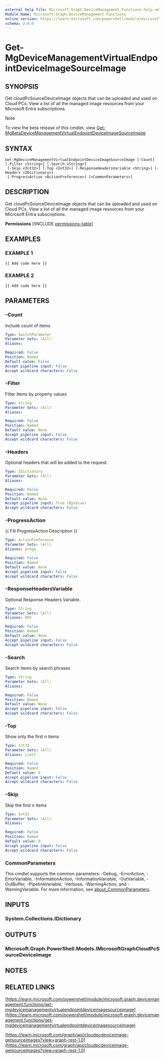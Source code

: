 ```yaml
---
external help file: Microsoft.Graph.DeviceManagement.Functions-help.xml
Module Name: Microsoft.Graph.DeviceManagement.Functions
online version: https://learn.microsoft.com/powershell/module/microsoft.graph.devicemanagement.functions/get-mgdevicemanagementvirtualendpointdeviceimagesourceimage
schema: 2.0.0
---
```


# Get-MgDeviceManagementVirtualEndpointDeviceImageSourceImage

## SYNOPSIS
Get cloudPcSourceDeviceImage objects that can be uploaded and used on Cloud PCs.
View a list of all the managed image resources from your Microsoft Entra subscriptions.

> [!NOTE]
> To view the beta release of this cmdlet, view [Get-MgBetaDeviceManagementVirtualEndpointDeviceImageSourceImage](/powershell/module/Microsoft.Graph.Beta.DeviceManagement.Functions/Get-MgBetaDeviceManagementVirtualEndpointDeviceImageSourceImage?view=graph-powershell-beta)

## SYNTAX

```
Get-MgDeviceManagementVirtualEndpointDeviceImageSourceImage [-Count] [-Filter <String>] [-Search <String>]
 [-Skip <Int32>] [-Top <Int32>] [-ResponseHeadersVariable <String>] [-Headers <IDictionary>]
 [-ProgressAction <ActionPreference>] [<CommonParameters>]
```

## DESCRIPTION
Get cloudPcSourceDeviceImage objects that can be uploaded and used on Cloud PCs.
View a list of all the managed image resources from your Microsoft Entra subscriptions.

**Permissions**
[!INCLUDE [permissions-table](~/../graphref/api-reference/v1.0/includes/permissions/cloudpcdeviceimage-getsourceimages-permissions.md)]

## EXAMPLES

### EXAMPLE 1
```
{{ Add code here }}
```

### EXAMPLE 2
```
{{ Add code here }}
```

## PARAMETERS

### -Count
Include count of items

```yaml
Type: SwitchParameter
Parameter Sets: (All)
Aliases:

Required: False
Position: Named
Default value: False
Accept pipeline input: False
Accept wildcard characters: False
```

### -Filter
Filter items by property values

```yaml
Type: String
Parameter Sets: (All)
Aliases:

Required: False
Position: Named
Default value: None
Accept pipeline input: False
Accept wildcard characters: False
```

### -Headers
Optional headers that will be added to the request.

```yaml
Type: IDictionary
Parameter Sets: (All)
Aliases:

Required: False
Position: Named
Default value: None
Accept pipeline input: True (ByValue)
Accept wildcard characters: False
```

### -ProgressAction
{{ Fill ProgressAction Description }}

```yaml
Type: ActionPreference
Parameter Sets: (All)
Aliases: proga

Required: False
Position: Named
Default value: None
Accept pipeline input: False
Accept wildcard characters: False
```

### -ResponseHeadersVariable
Optional Response Headers Variable.

```yaml
Type: String
Parameter Sets: (All)
Aliases: RHV

Required: False
Position: Named
Default value: None
Accept pipeline input: False
Accept wildcard characters: False
```

### -Search
Search items by search phrases

```yaml
Type: String
Parameter Sets: (All)
Aliases:

Required: False
Position: Named
Default value: None
Accept pipeline input: False
Accept wildcard characters: False
```

### -Top
Show only the first n items

```yaml
Type: Int32
Parameter Sets: (All)
Aliases: Limit

Required: False
Position: Named
Default value: 0
Accept pipeline input: False
Accept wildcard characters: False
```

### -Skip
Skip the first n items

```yaml
Type: Int32
Parameter Sets: (All)
Aliases:

Required: False
Position: Named
Default value: 0
Accept pipeline input: False
Accept wildcard characters: False
```

### CommonParameters
This cmdlet supports the common parameters: -Debug, -ErrorAction, -ErrorVariable, -InformationAction, -InformationVariable, -OutVariable, -OutBuffer, -PipelineVariable, -Verbose, -WarningAction, and -WarningVariable. For more information, see [about_CommonParameters](http://go.microsoft.com/fwlink/?LinkID=113216).

## INPUTS

### System.Collections.IDictionary
## OUTPUTS

### Microsoft.Graph.PowerShell.Models.IMicrosoftGraphCloudPcSourceDeviceImage
## NOTES

## RELATED LINKS

[https://learn.microsoft.com/powershell/module/microsoft.graph.devicemanagement.functions/get-mgdevicemanagementvirtualendpointdeviceimagesourceimage](https://learn.microsoft.com/powershell/module/microsoft.graph.devicemanagement.functions/get-mgdevicemanagementvirtualendpointdeviceimagesourceimage)

[https://learn.microsoft.com/graph/api/cloudpcdeviceimage-getsourceimages?view=graph-rest-1.0](https://learn.microsoft.com/graph/api/cloudpcdeviceimage-getsourceimages?view=graph-rest-1.0)





